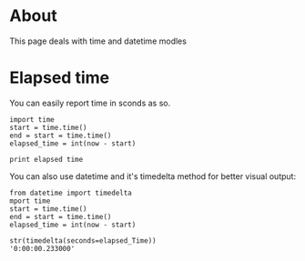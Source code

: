 # About
 
This page deals with time and datetime modles
 
# Elapsed time
 
You can easily report time in sconds as so.

```
import time
start = time.time()
end = start = time.time()
elapsed_time = int(now - start)

print elapsed time
```
 
You can also use datetime and it's timedelta method for better visual output:
```
from datetime import timedelta
mport time
start = time.time()
end = start = time.time()
elapsed_time = int(now - start)

str(timedelta(seconds=elapsed_Time))
'0:00:00.233000'
```
